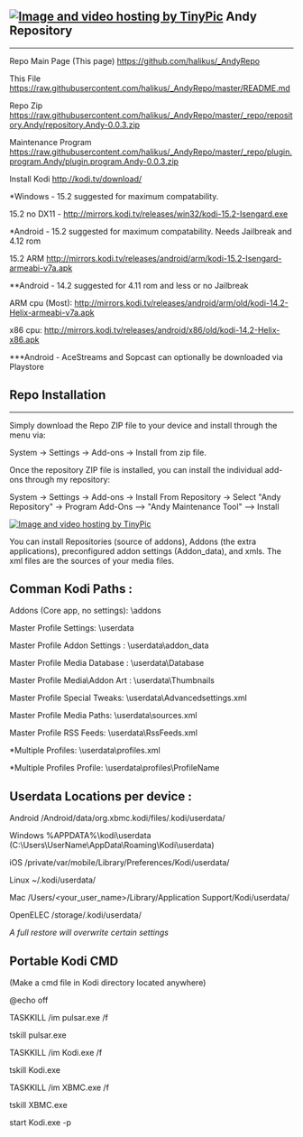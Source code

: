 ## <a href="http://tinypic.com?ref=2iuw5ck" target="_blank"><img src="http://i66.tinypic.com/2iuw5ck.png" border="0" alt="Image and video hosting by TinyPic"></a> Andy Repository
------------

Repo Main Page (This page) https://github.com/halikus/_AndyRepo

This File https://raw.githubusercontent.com/halikus/_AndyRepo/master/README.md

Repo Zip https://raw.githubusercontent.com/halikus/_AndyRepo/master/_repo/repository.Andy/repository.Andy-0.0.3.zip

Maintenance Program https://raw.githubusercontent.com/halikus/_AndyRepo/master/_repo/plugin.program.Andy/plugin.program.Andy-0.0.3.zip


Install Kodi http://kodi.tv/download/

*Windows - 15.2 suggested for maximum compatability.

15.2 no DX11 - http://mirrors.kodi.tv/releases/win32/kodi-15.2-Isengard.exe


*Android - 15.2 suggested for maximum compatability.  Needs Jailbreak and 4.12 rom

15.2 ARM  http://mirrors.kodi.tv/releases/android/arm/kodi-15.2-Isengard-armeabi-v7a.apk


**Android - 14.2 suggested for 4.11 rom and less or no Jailbreak

ARM cpu (Most):  http://mirrors.kodi.tv/releases/android/arm/old/kodi-14.2-Helix-armeabi-v7a.apk

x86 cpu:  http://mirrors.kodi.tv/releases/android/x86/old/kodi-14.2-Helix-x86.apk


***Android - AceStreams and Sopcast can optionally be downloaded via Playstore



## Repo Installation
------------

Simply download the Repo ZIP file to your device and install through the menu via:

System -> Settings -> Add-ons -> Install from zip file. 


Once the repository ZIP file is installed, you can install the individual add-ons through my repository:

System -> Settings -> Add-ons -> Install From Repository -> Select "Andy Repository" -> Program Add-Ons --> "Andy Maintenance Tool" --> Install


<a href="http://tinypic.com?ref=16c53cm" target="_blank"><img src="http://i63.tinypic.com/16c53cm.png" border="0" alt="Image and video hosting by TinyPic"></a>



You can install Repositories (source of addons), Addons (the extra applications), preconfigured addon settings (Addon_data), and xmls.  The xml files are the sources of your media files.




## Comman Kodi Paths :

Addons (Core app, no settings):  \addons

Master Profile Settings:         \userdata

Master Profile Addon Settings :  \userdata\addon_data

Master Profile Media Database :  \userdata\Database

Master Profile Media\Addon Art : \userdata\Thumbnails

Master Profile Special Tweaks:   \userdata\Advancedsettings.xml

Master Profile Media Paths:      \userdata\sources.xml

Master Profile RSS Feeds:        \userdata\RssFeeds.xml

*Multiple Profiles:              \userdata\profiles.xml

*Multiple Profiles Profile:      \userdata\profiles\ProfileName



## Userdata Locations per device :


Android  /Android/data/org.xbmc.kodi/files/.kodi/userdata/

Windows  %APPDATA%\kodi\userdata  (C:\Users\UserName\AppData\Roaming\Kodi\userdata)

iOS      /private/var/mobile/Library/Preferences/Kodi/userdata/

Linux    ~/.kodi/userdata/

Mac      /Users/<your_user_name>/Library/Application Support/Kodi/userdata/

OpenELEC /storage/.kodi/userdata/

*A full restore will overwrite certain settings*




## Portable Kodi CMD

(Make a cmd file in Kodi directory located anywhere)



@echo off

TASKKILL /im pulsar.exe /f

tskill pulsar.exe

TASKKILL /im Kodi.exe /f

tskill Kodi.exe

TASKKILL /im XBMC.exe /f

tskill XBMC.exe

start Kodi.exe -p
